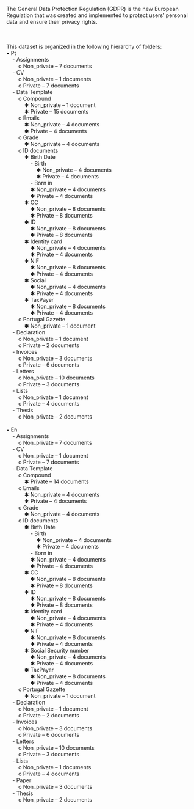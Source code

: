 The General Data Protection Regulation (GDPR) is the new European Regulation that was created and implemented to protect users’ personal data and ensure their privacy rights.

<br />
<br />
This dataset is organized in the following hierarchy of folders:<br />
•  Pt <br />
&nbsp; &nbsp; -  Assignments <br />
&nbsp; &nbsp; &nbsp; &nbsp; o  Non_private – 7 documents <br />
&nbsp; &nbsp; -  CV <br />
&nbsp; &nbsp; &nbsp; &nbsp; o  Non_private – 1 documents <br />
&nbsp; &nbsp; &nbsp; &nbsp; o  Private – 7 documents <br />
&nbsp; &nbsp; -  Data Template <br />
&nbsp; &nbsp; &nbsp; &nbsp; o  Compound <br />
&nbsp; &nbsp; &nbsp; &nbsp; &nbsp; &nbsp; &#10033; Non_private – 1 document <br />
&nbsp; &nbsp; &nbsp; &nbsp; &nbsp; &nbsp; &#10033; Private – 15 documents <br /> <!--&#10033; = asterisk-->
&nbsp; &nbsp; &nbsp; &nbsp; o  Emails <br />
&nbsp; &nbsp; &nbsp; &nbsp; &nbsp; &nbsp; &#10033; Non_private – 4 documents <br />
&nbsp; &nbsp; &nbsp; &nbsp; &nbsp; &nbsp; &#10033; Private – 4 documents <br /> <!--&#10033; = asterisk-->
&nbsp; &nbsp; &nbsp; &nbsp; o  Grade <br />
&nbsp; &nbsp; &nbsp; &nbsp; &nbsp; &nbsp; &#10033; Non_private – 4 documents <br />
&nbsp; &nbsp; &nbsp; &nbsp; o  ID documents <br />
&nbsp; &nbsp; &nbsp; &nbsp; &nbsp; &nbsp; &#10033; Birth Date <br />
&nbsp; &nbsp; &nbsp; &nbsp; &nbsp; &nbsp; &nbsp; &nbsp; -  Birth <br />
&nbsp; &nbsp; &nbsp; &nbsp; &nbsp; &nbsp; &nbsp; &nbsp; &nbsp; &nbsp; &#10033; Non_private – 4 documents <br />
&nbsp; &nbsp; &nbsp; &nbsp; &nbsp; &nbsp; &nbsp; &nbsp; &nbsp; &nbsp; &#10033; Private – 4 documents <br /> <!--&#10033; = asterisk-->
&nbsp; &nbsp; &nbsp; &nbsp; &nbsp; &nbsp; &nbsp; &nbsp; -  Born in <br />
&nbsp; &nbsp; &nbsp; &nbsp; &nbsp; &nbsp; &nbsp; &nbsp; &#10033; Non_private – 4 documents <br />
&nbsp; &nbsp; &nbsp; &nbsp; &nbsp; &nbsp; &nbsp; &nbsp; &#10033; Private – 4 documents <br /> <!--&#10033; = asterisk-->
&nbsp; &nbsp; &nbsp; &nbsp; &nbsp; &nbsp; &#10033; CC <br /> <!--&#10033; = asterisk-->
&nbsp; &nbsp; &nbsp; &nbsp; &nbsp; &nbsp; &nbsp; &nbsp; &#10033; Non_private – 8 documents <br />
&nbsp; &nbsp; &nbsp; &nbsp; &nbsp; &nbsp; &nbsp; &nbsp; &#10033; Private – 8 documents <br /> <!--&#10033; = asterisk-->
&nbsp; &nbsp; &nbsp; &nbsp; &nbsp; &nbsp; &#10033; ID <br />
&nbsp; &nbsp; &nbsp; &nbsp; &nbsp; &nbsp; &nbsp; &nbsp; &#10033; Non_private – 8 documents <br />
&nbsp; &nbsp; &nbsp; &nbsp; &nbsp; &nbsp; &nbsp; &nbsp; &#10033; Private – 8 documents <br /> <!--&#10033; = asterisk-->
&nbsp; &nbsp; &nbsp; &nbsp; &nbsp; &nbsp; &#10033; Identity card <br /> <!--&#10033; = asterisk-->
&nbsp; &nbsp; &nbsp; &nbsp; &nbsp; &nbsp; &nbsp; &nbsp; &#10033; Non_private – 4 documents <br />
&nbsp; &nbsp; &nbsp; &nbsp; &nbsp; &nbsp; &nbsp; &nbsp; &#10033; Private – 4 documents <br /> <!--&#10033; = asterisk-->
&nbsp; &nbsp; &nbsp; &nbsp; &nbsp; &nbsp; &#10033; NIF <br />
&nbsp; &nbsp; &nbsp; &nbsp; &nbsp; &nbsp; &nbsp; &nbsp; &#10033; Non_private – 8 documents <br />
&nbsp; &nbsp; &nbsp; &nbsp; &nbsp; &nbsp; &nbsp; &nbsp; &#10033; Private – 4 documents <br /> <!--&#10033; = asterisk-->
&nbsp; &nbsp; &nbsp; &nbsp; &nbsp; &nbsp; &#10033; Social <br /> <!--&#10033; = asterisk-->
&nbsp; &nbsp; &nbsp; &nbsp; &nbsp; &nbsp; &nbsp; &nbsp; &#10033; Non_private – 4 documents <br />
&nbsp; &nbsp; &nbsp; &nbsp; &nbsp; &nbsp; &nbsp; &nbsp; &#10033; Private – 4 documents <br /> <!--&#10033; = asterisk-->
&nbsp; &nbsp; &nbsp; &nbsp; &nbsp; &nbsp; &#10033; TaxPayer <br />
&nbsp; &nbsp; &nbsp; &nbsp; &nbsp; &nbsp; &nbsp; &nbsp; &#10033; Non_private – 8 documents <br />
&nbsp; &nbsp; &nbsp; &nbsp; &nbsp; &nbsp; &nbsp; &nbsp; &#10033; Private – 4 documents <br /> <!--&#10033; = asterisk-->
&nbsp; &nbsp; &nbsp; &nbsp; o  Portugal Gazette <br />
&nbsp; &nbsp; &nbsp; &nbsp; &nbsp; &nbsp; &#10033; Non_private – 1 document <br />
&nbsp; &nbsp; -  Declaration <br />
&nbsp; &nbsp; &nbsp; &nbsp; o  Non_private – 1 document <br />
&nbsp; &nbsp; &nbsp; &nbsp; o  Private – 2 documents <br />
&nbsp; &nbsp; -  Invoices <br />
&nbsp; &nbsp; &nbsp; &nbsp; o  Non_private – 3 documents <br />
&nbsp; &nbsp; &nbsp; &nbsp; o  Private – 6 documents <br />
&nbsp; &nbsp; -  Letters <br />
&nbsp; &nbsp; &nbsp; &nbsp; o  Non_private – 10 documents <br />
&nbsp; &nbsp; &nbsp; &nbsp; o  Private – 3 documents <br />
&nbsp; &nbsp; -  Lists <br />
&nbsp; &nbsp; &nbsp; &nbsp; o  Non_private – 1 document <br />
&nbsp; &nbsp; &nbsp; &nbsp; o  Private – 4 documents <br />
&nbsp; &nbsp; -  Thesis <br />
&nbsp; &nbsp; &nbsp; &nbsp; o  Non_private – 2 documents <br />
<br />
•  En <br />
&nbsp; &nbsp; -  Assignments <br />
&nbsp; &nbsp; &nbsp; &nbsp; o  Non_private – 7 documents <br />
&nbsp; &nbsp; -  CV <br />
&nbsp; &nbsp; &nbsp; &nbsp; o  Non_private – 1 document <br />
&nbsp; &nbsp; &nbsp; &nbsp; o  Private – 7 documents <br />
&nbsp; &nbsp; -  Data Template <br />
&nbsp; &nbsp; &nbsp; &nbsp; o  Compound <br />
&nbsp; &nbsp; &nbsp; &nbsp; &nbsp; &nbsp; &#10033; Private – 14 documents <br /> <!--&#10033; = asterisk-->
&nbsp; &nbsp; &nbsp; &nbsp; o  Emails <br />
&nbsp; &nbsp; &nbsp; &nbsp; &nbsp; &nbsp; &#10033; Non_private – 4 documents <br />
&nbsp; &nbsp; &nbsp; &nbsp; &nbsp; &nbsp; &#10033; Private – 4 documents <br /> <!--&#10033; = asterisk-->
&nbsp; &nbsp; &nbsp; &nbsp; o  Grade <br />
&nbsp; &nbsp; &nbsp; &nbsp; &nbsp; &nbsp; &#10033; Non_private – 4 documents <br />
&nbsp; &nbsp; &nbsp; &nbsp; o  ID documents <br />
&nbsp; &nbsp; &nbsp; &nbsp; &nbsp; &nbsp; &#10033; Birth Date <br />
&nbsp; &nbsp; &nbsp; &nbsp; &nbsp; &nbsp; &nbsp; &nbsp; -  Birth <br />
&nbsp; &nbsp; &nbsp; &nbsp; &nbsp; &nbsp; &nbsp; &nbsp; &nbsp; &nbsp; &#10033; Non_private – 4 documents <br />
&nbsp; &nbsp; &nbsp; &nbsp; &nbsp; &nbsp; &nbsp; &nbsp; &nbsp; &nbsp; &#10033; Private – 4 documents <br /> <!--&#10033; = asterisk-->
&nbsp; &nbsp; &nbsp; &nbsp; &nbsp; &nbsp; &nbsp; &nbsp; -  Born in <br />
&nbsp; &nbsp; &nbsp; &nbsp; &nbsp; &nbsp; &nbsp; &nbsp; &#10033; Non_private – 4 documents <br />
&nbsp; &nbsp; &nbsp; &nbsp; &nbsp; &nbsp; &nbsp; &nbsp; &#10033; Private – 4 documents <br /> <!--&#10033; = asterisk-->
&nbsp; &nbsp; &nbsp; &nbsp; &nbsp; &nbsp; &#10033; CC <br /> <!--&#10033; = asterisk-->
&nbsp; &nbsp; &nbsp; &nbsp; &nbsp; &nbsp; &nbsp; &nbsp; &#10033; Non_private – 8 documents <br />
&nbsp; &nbsp; &nbsp; &nbsp; &nbsp; &nbsp; &nbsp; &nbsp; &#10033; Private – 8 documents <br /> <!--&#10033; = asterisk-->
&nbsp; &nbsp; &nbsp; &nbsp; &nbsp; &nbsp; &#10033; ID <br />
&nbsp; &nbsp; &nbsp; &nbsp; &nbsp; &nbsp; &nbsp; &nbsp; &#10033; Non_private – 8 documents <br />
&nbsp; &nbsp; &nbsp; &nbsp; &nbsp; &nbsp; &nbsp; &nbsp; &#10033; Private – 8 documents <br /> <!--&#10033; = asterisk-->
&nbsp; &nbsp; &nbsp; &nbsp; &nbsp; &nbsp; &#10033; Identity card <br /> <!--&#10033; = asterisk-->
&nbsp; &nbsp; &nbsp; &nbsp; &nbsp; &nbsp; &nbsp; &nbsp; &#10033; Non_private – 4 documents <br />
&nbsp; &nbsp; &nbsp; &nbsp; &nbsp; &nbsp; &nbsp; &nbsp; &#10033; Private – 4 documents <br /> <!--&#10033; = asterisk-->
&nbsp; &nbsp; &nbsp; &nbsp; &nbsp; &nbsp; &#10033; NIF <br />
&nbsp; &nbsp; &nbsp; &nbsp; &nbsp; &nbsp; &nbsp; &nbsp; &#10033; Non_private – 8 documents <br />
&nbsp; &nbsp; &nbsp; &nbsp; &nbsp; &nbsp; &nbsp; &nbsp; &#10033; Private – 4 documents <br /> <!--&#10033; = asterisk-->
&nbsp; &nbsp; &nbsp; &nbsp; &nbsp; &nbsp; &#10033; Social Security number <br /> <!--&#10033; = asterisk-->
&nbsp; &nbsp; &nbsp; &nbsp; &nbsp; &nbsp; &nbsp; &nbsp; &#10033; Non_private – 4 documents <br />
&nbsp; &nbsp; &nbsp; &nbsp; &nbsp; &nbsp; &nbsp; &nbsp; &#10033; Private – 4 documents <br /> <!--&#10033; = asterisk-->
&nbsp; &nbsp; &nbsp; &nbsp; &nbsp; &nbsp; &#10033; TaxPayer <br />
&nbsp; &nbsp; &nbsp; &nbsp; &nbsp; &nbsp; &nbsp; &nbsp; &#10033; Non_private – 8 documents <br />
&nbsp; &nbsp; &nbsp; &nbsp; &nbsp; &nbsp; &nbsp; &nbsp; &#10033; Private – 4 documents <br /> <!--&#10033; = asterisk-->
&nbsp; &nbsp; &nbsp; &nbsp; o  Portugal Gazette <br />
&nbsp; &nbsp; &nbsp; &nbsp; &nbsp; &nbsp; &#10033; Non_private – 1 document <br />
&nbsp; &nbsp; -  Declaration <br />
&nbsp; &nbsp; &nbsp; &nbsp; o  Non_private – 1 document <br />
&nbsp; &nbsp; &nbsp; &nbsp; o  Private – 2 documents <br />
&nbsp; &nbsp; -  Invoices <br />
&nbsp; &nbsp; &nbsp; &nbsp; o  Non_private – 3 documents <br />
&nbsp; &nbsp; &nbsp; &nbsp; o  Private – 6 documents <br />
&nbsp; &nbsp; -  Letters <br />
&nbsp; &nbsp; &nbsp; &nbsp; o  Non_private – 10 documents <br />
&nbsp; &nbsp; &nbsp; &nbsp; o  Private – 3 documents <br />
&nbsp; &nbsp; -  Lists <br />
&nbsp; &nbsp; &nbsp; &nbsp; o  Non_private – 1 documents <br />
&nbsp; &nbsp; &nbsp; &nbsp; o  Private – 4 documents <br />
&nbsp; &nbsp; -  Paper <br />
&nbsp; &nbsp; &nbsp; &nbsp; o  Non_private – 3 documents <br />
&nbsp; &nbsp; -  Thesis <br />
&nbsp; &nbsp; &nbsp; &nbsp; o  Non_private – 2 documents <br />
